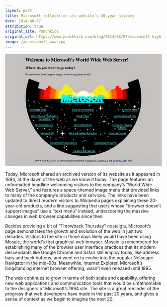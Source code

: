 ```yaml
---
layout: post
title: Microsoft reflects on its website’s 20-year history
date: 2014-08-07
attribution: true
original_site: Punchkick
original_url: https://www.punchkick.com/blog/2014/08/07/microsoft-highlights-their-websites-20-year-history
image: /assets/msft-www.jpg
---
```

![](/assets/msft-www.jpg)

Today, Microsoft shared an archived version of its website as it appeared in 1994, at the dawn of the web as we know it today. The page features an unformatted headline welcoming visitors to the company’s “World Wide Web Server,” and features a space-themed image menu that provided links to many of the company’s products and services. The links have been updated to direct modern visitors to Wikipedia pages explaining these 20-year-old products, and a line suggesting that users whose “browser doesn’t support images” use a “text menu” instead, underscoring the massive changes in web browser capabilities since then.

Besides providing a bit of “Throwback Thursday” nostalgia, Microsoft’s page demonstrates the growth and evolution of the web in just two decades. Visitors to the site in those days likely would have been using Mosaic, the world’s first graphical web browser. Mosaic is remembered for establishing many of the browser user interface practices that its modern descendants like Google Chrome and Safari still employ today, like address bars and back buttons, and went on to evolve into the popular Netscape Navigator in the mid–90s. Meanwhile, Internet Explorer, Microsoft’s longstanding internet browser offering, wasn’t even released until 1995.

The web continues to grow in terms of both scale and capability, offering new web applications and communication tools that would be unfathomable to the designers of Microsoft’s 1994 site. The site is a great reminder of the progress that web developers have made in the past 20 years, and gives a sense of context as we begin to imagine the next 20.